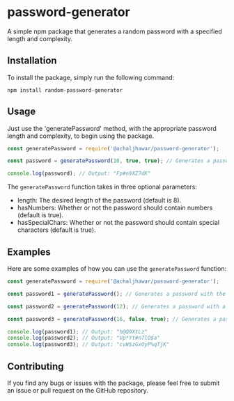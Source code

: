 <h1>password-generator</h1>

A simple npm package that generates a random password with a specified length and complexity.


<h2>Installation </h2>

To install the package, simply run the following command:

```
npm install random-password-generator
```
<h2>Usage</h2>

Just use the 'generatePassword' method, with the appropriate password length and complexity, to begin using the package.

```js
const generatePassword = require('@achaljhawar/password-generator');

const password = generatePassword(10, true, true); // Generates a password with a length of 10 that contains lowercase and uppercase characters, numbers, and special characters.

console.log(password); // Output: "Fp#n9XZ7dK"
```

The `generatePassword` function takes in three optional parameters:

<ul>
<li>length: The desired length of the password (default is 8).
<li>hasNumbers: Whether or not the password should contain numbers (default is true).
<li>hasSpecialChars: Whether or not the password should contain special characters (default is true).
</ul>

<h2>Examples</h2>

Here are some examples of how you can use the `generatePassword` function:

```js
const generatePassword = require('@achaljhawar/password-generator');

const password1 = generatePassword(); // Generates a password with the default options (length of 8 that contains lowercase and uppercase characters, numbers, and special characters).

const password2 = generatePassword(12); // Generates a password with a length of 12 that contains lowercase and uppercase characters, numbers, and special characters.

const password3 = generatePassword(16, false, true); // Generates a password with a length of 16 that contains only lowercase and uppercase characters and special characters.

console.log(password1); // Output: "h@Q9XtLz"
console.log(password2); // Output: "Vp*Yt#n7lO$a"
console.log(password3); // Output: "cvW$zGxOyP%qTjK"
```

<h2>Contributing</h2>

If you find any bugs or issues with the package, please feel free to submit an issue or pull request on the GitHub repository.

